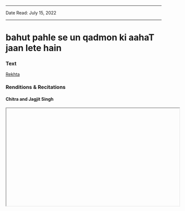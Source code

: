 
---

Date Read: July 15, 2022

---


# bahut pahle se un qadmon ki aahaT jaan lete hain


### Text

[Rekhta](https://www.rekhta.org/ghazals/bahut-pahle-se-un-qadmon-kii-aahat-jaan-lete-hain-firaq-gorakhpuri-ghazals?lang=ur)

### Renditions & Recitations

#### Chitra and Jagjit Singh

<iframe width="560" height="315" src="https://www.youtube.com/embed/Rfn7oLlx9Lo

https://www.youtube.com/embed/UCRJQLDadaY" title="YouTube video player" frameborder="0" allow="accelerometer; autoplay; clipboard-write; encrypted-media; gyroscope; picture-in-picture" allowfullscreen></iframe>

